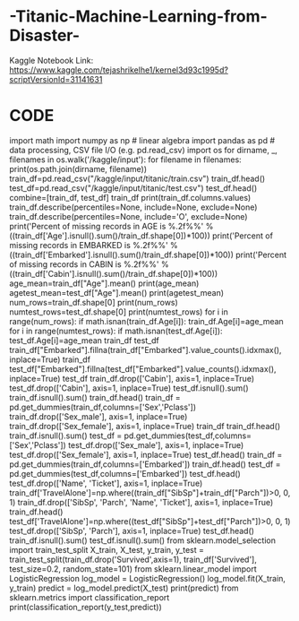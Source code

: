 # -Titanic-Machine-Learning-from-Disaster-
Kaggle Notebook Link: https://www.kaggle.com/tejashrikelhe1/kernel3d93c1995d?scriptVersionId=31141631

# CODE

import math
import numpy as np # linear algebra
import pandas as pd # data processing, CSV file I/O (e.g. pd.read_csv)
import os
for dirname, _, filenames in os.walk('/kaggle/input'):
    for filename in filenames:
        print(os.path.join(dirname, filename))
train_df=pd.read_csv("/kaggle/input/titanic/train.csv")
train_df.head()
test_df=pd.read_csv("/kaggle/input/titanic/test.csv")
test_df.head()
combine=[train_df, test_df]
train_df
print(train_df.columns.values)
train_df.describe(percentiles=None, include=None, exclude=None)
train_df.describe(percentiles=None, include='O', exclude=None)
print('Percent of missing records in AGE is %.2f%%' %((train_df['Age'].isnull().sum()/train_df.shape[0])*100))
print('Percent of missing records in EMBARKED is %.2f%%' %((train_df['Embarked'].isnull().sum()/train_df.shape[0])*100))
print('Percent of missing records in CABIN is %.2f%%' %((train_df['Cabin'].isnull().sum()/train_df.shape[0])*100))
age_mean=train_df["Age"].mean()
print(age_mean)
agetest_mean=test_df["Age"].mean()
print(agetest_mean)
num_rows=train_df.shape[0]
print(num_rows)
numtest_rows=test_df.shape[0]
print(numtest_rows)
for i in range(num_rows):
    if math.isnan(train_df.Age[i]):
        train_df.Age[i]=age_mean
for i in range(numtest_rows):
    if math.isnan(test_df.Age[i]):
        test_df.Age[i]=age_mean
train_df
test_df
train_df["Embarked"].fillna(train_df["Embarked"].value_counts().idxmax(), inplace=True)
train_df
test_df["Embarked"].fillna(test_df["Embarked"].value_counts().idxmax(), inplace=True)
test_df
train_df.drop(['Cabin'], axis=1, inplace=True)
test_df.drop(['Cabin'], axis=1, inplace=True)
test_df.isnull().sum()
train_df.isnull().sum()
train_df.head()
train_df = pd.get_dummies(train_df,columns=['Sex','Pclass'])
train_df.drop(['Sex_male'], axis=1, inplace=True)
train_df.drop(['Sex_female'], axis=1, inplace=True)
train_df
train_df.head()
train_df.isnull().sum()
test_df = pd.get_dummies(test_df,columns=['Sex','Pclass'])
test_df.drop(['Sex_male'], axis=1, inplace=True)
test_df.drop(['Sex_female'], axis=1, inplace=True)
test_df.head()
train_df = pd.get_dummies(train_df,columns=['Embarked'])
train_df.head()
test_df = pd.get_dummies(test_df,columns=['Embarked'])
test_df.head()
test_df.drop(['Name', 'Ticket'], axis=1, inplace=True)
train_df['TravelAlone']=np.where((train_df["SibSp"]+train_df["Parch"])>0, 0, 1)
train_df.drop(['SibSp', 'Parch', 'Name', 'Ticket'], axis=1, inplace=True)
train_df.head()
test_df['TravelAlone']=np.where((test_df["SibSp"]+test_df["Parch"])>0, 0, 1)
test_df.drop(['SibSp', 'Parch'], axis=1, inplace=True)
test_df.head()
train_df.isnull().sum()
test_df.isnull().sum()
from sklearn.model_selection import train_test_split
X_train, X_test, y_train, y_test  = train_test_split(train_df.drop('Survived',axis=1), train_df['Survived'], test_size=0.2, random_state=101)
from sklearn.linear_model import LogisticRegression
log_model = LogisticRegression()
log_model.fit(X_train, y_train)
predict = log_model.predict(X_test)
print(predict)
from sklearn.metrics import classification_report
print(classification_report(y_test,predict))
